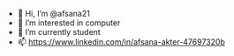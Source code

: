 - 👋 Hi, I’m @afsana21
- 👀 I’m interested in computer
- 🌱 I’m currently student
- 📫 https://www.linkedin.com/in/afsana-akter-47697320b

<!---
afsana21/afsana21 is a ✨ special ✨ repository because its `README.md` (this file) appears on your GitHub profile.
You can click the Preview link to take a look at your changes.
--->
